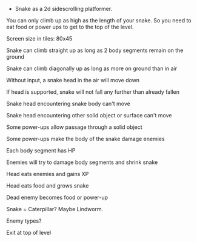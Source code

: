* Snake as a 2d sidescrolling platformer.

You can only climb up as high as the length of your snake.  So you need to eat food or power ups to get to the top of the level.

Screen size in tiles: 80x45

Snake can climb straight up as long as 2 body segments remain on the ground

Snake can climb diagonally up as long as more on ground than in air

Without input, a snake head in the air will move down

If head is supported, snake will not fall any further than already fallen

Snake head encountering snake body can't move

Snake head encountering other solid object or surface can't move

Some power-ups allow passage through a solid object

Some power-ups make the body of the snake damage enemies

Each body segment has HP

Enemies will try to damage body segments and shrink snake

Head eats enemies and gains XP

Head eats food and grows snake

Dead enemy becomes food or power-up

Snake = Caterpillar?  Maybe Lindworm.

Enemy types?

Exit at top of level
